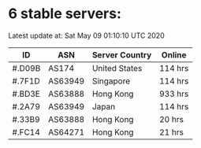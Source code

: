 # 6 stable servers:

Latest update at: Sat May 09 01:10:10 UTC 2020

| ID | ASN | Server Country | Online |
| -- | --- | -------------- | ------ |
| #.D09B | AS174 | United States | 114 hrs |
| #.7F1D | AS63949 | Singapore | 114 hrs |
| #.BD3E | AS63888 | Hong Kong | 933 hrs |
| #.2A79 | AS63949 | Japan | 114 hrs |
| #.33B9 | AS63888 | Hong Kong | 20 hrs |
| #.FC14 | AS64271 | Hong Kong | 21 hrs |

